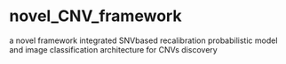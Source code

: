 # novel_CNV_framework
a novel framework integrated SNVbased recalibration probabilistic model and image classification architecture for CNVs discovery

